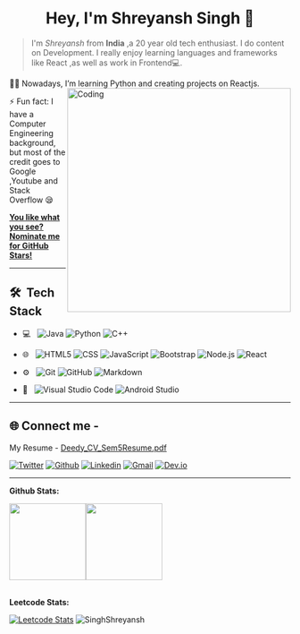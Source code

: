 <h1 align="center">Hey, I'm Shreyansh Singh 👋 </h1>

>I'm *Shreyansh* from **India** ,a 20 year old tech enthusiast. I do content on Development. I really enjoy learning languages and frameworks like React ,as well as work in Frontend💻.

👩‍💻 Nowadays, I’m learning Python and creating projects on Reactjs.
<img align="right" alt="Coding" width="400" src="https://cdn.dribbble.com/users/1162077/screenshots/3848914/programmer.gif">


⚡ Fun fact: I have a Computer Engineering background, but most of the credit goes to Google ,Youtube and Stack Overflow 😪

 [**You like what you see? Nominate me for GitHub Stars!**](https://stars.github.com/nominate/)
___

## 🛠 &nbsp;Tech Stack

- 💻 &nbsp;
  ![Java](https://img.shields.io/badge/-Java-333333?style=flat&logo=Java&logoColor=007396)
  ![Python](https://img.shields.io/badge/-Python-333333?style=flat&logo=python)
  ![C++](https://img.shields.io/badge/-C++-333333?style=flat&logo=C%2B%2B&logoColor=00599C)

- 🌐 &nbsp;
  ![HTML5](https://img.shields.io/badge/-HTML5-333333?style=flat&logo=HTML5)
  ![CSS](https://img.shields.io/badge/-CSS-333333?style=flat&logo=CSS3&logoColor=1572B6)
  ![JavaScript](https://img.shields.io/badge/-JavaScript-333333?style=flat&logo=javascript)
  ![Bootstrap](https://img.shields.io/badge/-Bootstrap-333333?style=flat&logo=bootstrap&logoColor=563D7C)
  ![Node.js](https://img.shields.io/badge/-Node.js-333333?style=flat&logo=node.js)
  ![React](https://img.shields.io/badge/-React-333333?style=flat&logo=react)
- ⚙️ &nbsp;
  ![Git](https://img.shields.io/badge/-Git-333333?style=flat&logo=git)
  ![GitHub](https://img.shields.io/badge/-GitHub-333333?style=flat&logo=github)
  ![Markdown](https://img.shields.io/badge/-Markdown-333333?style=flat&logo=markdown)
- 🔧 &nbsp;
  ![Visual Studio Code](https://img.shields.io/badge/-Visual%20Studio%20Code-333333?style=flat&logo=visual-studio-code&logoColor=007ACC)
  ![Android Studio](https://img.shields.io/badge/Android_Studio-3DDC84?style=for-the-badge&logo=android-studio&logoColor=white)
___

 ## 🌐 Connect me -
 My Resume - [Deedy_CV_Sem5Resume.pdf](https://github.com/SinghShreyansh/SinghShreyansh/files/9427016/Deedy_CV_Sem5Resume.pdf)


[![Twitter](https://img.shields.io/badge/-Twitter-blue?&logo=Github&logoColor=wh)](https://twitter.com/shreyansh0322)
[![Github](https://img.shields.io/badge/-Github-000?&logo=Github&logoColor=white)](https://github.com/SinghShreyansh)
[![Linkedin](https://img.shields.io/badge/-LinkedIn-blue?&logo=Linkedin&logoColor=white)](https://www.linkedin.com/in/shreyansh-singh-40b4a422b/)
[![Gmail](https://img.shields.io/badge/-Gmail-c14438?&logo=Gmail&logoColor=white)](mailto:2020.shreyansh.singh@ves.ac.in)
[![Dev.io](https://img.shields.io/badge/dev.to-0A0A0A?style=for-the-badge&logo=devdotto&logoColor=white)](https://dev.to/shreyansh0322)
___

                                                                                                                                                     
 **Github Stats:**

<a href="https://github.com/BharatKammakatla">
  <img height="137px" src="https://github-readme-stats.vercel.app/api?username=SinghShreyansh&hide_title=true&hide_border=true&show_icons=true&include_all_commits=true&count_private=true&line_height=21&text_color=000&icon_color=000&bg_color=0,ea6161,ffc64d,fffc4d,52fa5a&theme=graywhite" /><!-- wi*quL3fcV --><img height="137px" src="https://github-readme-stats.vercel.app/api/top-langs/?username=SinghShreyansh&hide=html&hide_title=true&hide_border=true&layout=compact&langs_count=7&exclude_repo=comp426,Redventures-Movie-Quotes&text_color=000&icon_color=fff&bg_color=0,52fa5a,4dfcff,c64dff&theme=graywhite" />
</a>

<br />
<br />

**Leetcode Stats:**

[![Leetcode Stats](https://leetcode.card.workers.dev/shreyansh0322?theme=nord&font=baloo&extension=null&height=137&width=320)](https://leetcode.com/shreyansh0322)
 <img align="centre" src="https://github-readme-streak-stats.herokuapp.com/?user=SinghShreyansh&show_icons=true&theme=blue-green" alt="SinghShreyansh" />
 
                                                                                                                                                  
 








